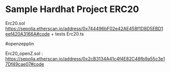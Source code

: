 # Sample Hardhat Project ERC20 

Erc20.sol https://sepolia.etherscan.io/address/0x744496bF02e42AE458f1D8D5EBD1eef420A3166A#code + tests Erc20.ts

#openzepplin 

Erc20_openZ.sol : https://sepolia.etherscan.io/address/0x2cB3134A41c4f4E82C48fb9a55c3e17Df49cae07#code


